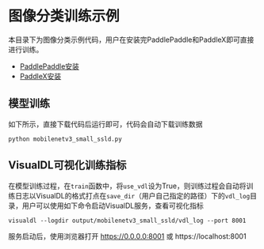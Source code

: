 # 图像分类训练示例

本目录下为图像分类示例代码，用户在安装完PaddlePaddle和PaddleX即可直接进行训练。

- [PaddlePaddle安装](https://www.paddlepaddle.org.cn/install/quick)
- [PaddleX安装](https://paddlex.readthedocs.io/zh_CN/develop/install.html)

## 模型训练
如下所示，直接下载代码后运行即可，代码会自动下载训练数据
```
python mobilenetv3_small_ssld.py
```

## VisualDL可视化训练指标
在模型训练过程，在`train`函数中，将`use_vdl`设为True，则训练过程会自动将训练日志以VisualDL的格式打点在`save_dir`（用户自己指定的路径）下的`vdl_log`目录，用户可以使用如下命令启动VisualDL服务，查看可视化指标
```
visualdl --logdir output/mobilenetv3_small_ssld/vdl_log --port 8001
```

服务启动后，使用浏览器打开 https://0.0.0.0:8001 或 https://localhost:8001 
